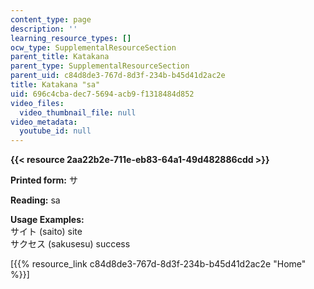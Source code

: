 ```yaml
---
content_type: page
description: ''
learning_resource_types: []
ocw_type: SupplementalResourceSection
parent_title: Katakana
parent_type: SupplementalResourceSection
parent_uid: c84d8de3-767d-8d3f-234b-b45d41d2ac2e
title: Katakana "sa"
uid: 696c4cba-dec7-5694-acb9-f1318484d852
video_files:
  video_thumbnail_file: null
video_metadata:
  youtube_id: null
---
```


**{{< resource 2aa22b2e-711e-eb83-64a1-49d482886cdd >}}**

**Printed form:** サ

**Reading:** sa

**Usage Examples:**  
サイト (saito) site  
サクセス (sakusesu) success

\[{{% resource_link c84d8de3-767d-8d3f-234b-b45d41d2ac2e "Home" %}}\]